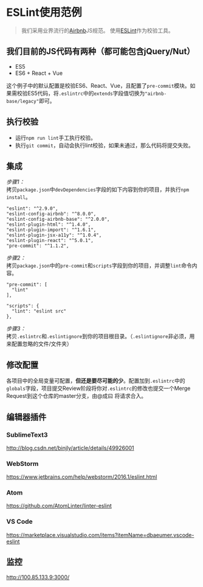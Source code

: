 # ESLint使用范例
> 我们采用业界流行的[Airbnb](https://github.com/airbnb/javascript)JS规范。
> 使用[ESLint](http://eslint.org/)作为校验工具。

## 我们目前的JS代码有两种（都可能包含jQuery/Nut）
- ES5
- ES6 + React + Vue

这个例子中的默认配置是校验ES6、React、Vue，且配置了`pre-commit`模块。如果需校验ES5代码，将`.eslintrc`中的`extends`字段值切换为`"airbnb-base/legacy"`即可。

## 执行校验
- 运行`npm run lint`手工执行校验。
- 执行`git commit`，自动会执行lint校验，如果未通过，那么代码将提交失败。

## 集成
*步骤1：*  
拷贝`package.json`中`devDependencies`字段的如下内容到你的项目，并执行`npm install`。  
```
"eslint": "^2.9.0",
"eslint-config-airbnb": "^8.0.0",
"eslint-config-airbnb-base": "^2.0.0",
"eslint-plugin-html": "^1.4.0",
"eslint-plugin-import": "^1.6.1",
"eslint-plugin-jsx-a11y": "^1.0.4",
"eslint-plugin-react": "^5.0.1",
"pre-commit": "^1.1.2",
```

*步骤2：*  
拷贝`package.json`中的`pre-commit`和`scripts`字段到你的项目，并调整`lint`命令内容。  
```
"pre-commit": [
  "lint"
],
```
```
"scripts": {
  "lint": "eslint src"
},
```

*步骤3：*  
拷贝`.eslintrc`和`.eslintignore`到你的项目根目录。（`.eslintignore`非必须，用来配置忽略的文件/文件夹）

## 修改配置
各项目中的全局变量可配置，**但还是要尽可能的少**。配置加到`.eslintrc`中的`globals`字段，项目提交Review阶段将你对`.eslintrc`的修改也提交一个Merge Request到这个仓库的master分支，由@成曰 将请求合入。

## 编辑器插件
### SublimeText3
http://blog.csdn.net/binjly/article/details/49926001

### WebStorm
https://www.jetbrains.com/help/webstorm/2016.1/eslint.html

### Atom
https://github.com/AtomLinter/linter-eslint

### VS Code
https://marketplace.visualstudio.com/items?itemName=dbaeumer.vscode-eslint

## 监控
http://100.85.133.9:3000/
